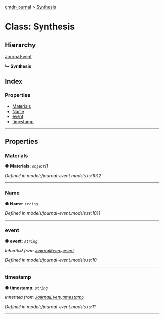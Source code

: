 [cmdr-journal](../README.md) > [Synthesis](../classes/synthesis.md)



# Class: Synthesis

## Hierarchy


 [JournalEvent](journalevent.md)

**↳ Synthesis**







## Index

### Properties

* [Materials](synthesis.md#materials)
* [Name](synthesis.md#name)
* [event](synthesis.md#event)
* [timestamp](synthesis.md#timestamp)



---
## Properties
<a id="materials"></a>

###  Materials

**●  Materials**:  *`object`[]* 

*Defined in models/journal-event.models.ts:1012*





___

<a id="name"></a>

###  Name

**●  Name**:  *`string`* 

*Defined in models/journal-event.models.ts:1011*





___

<a id="event"></a>

###  event

**●  event**:  *`string`* 

*Inherited from [JournalEvent](journalevent.md).[event](journalevent.md#event)*

*Defined in models/journal-event.models.ts:10*





___

<a id="timestamp"></a>

###  timestamp

**●  timestamp**:  *`string`* 

*Inherited from [JournalEvent](journalevent.md).[timestamp](journalevent.md#timestamp)*

*Defined in models/journal-event.models.ts:11*





___


